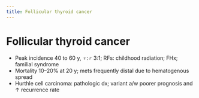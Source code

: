 ```yaml
---
title: Follicular thyroid cancer
---
```

# Follicular thyroid cancer

* Peak incidence 40 to 60 y, ♀:♂ 3:1; RFs: childhood radiation; FHx; familial syndrome
* Mortality 10–20% at 20 y; mets frequently distal due to hematogenous spread
* Hurthle cell carcinoma: pathologic dx; variant a/w poorer prognosis and ↑ recurrence rate
